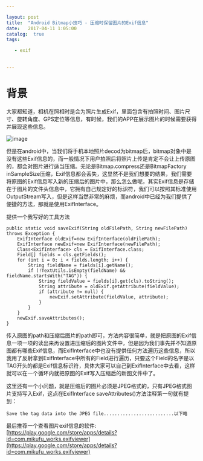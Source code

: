 ```yaml
---

layout: post
title:  "Android Bitmap小技巧 - 压缩时保留图片的Exif信息"
date:   2017-04-11 1:05:00
catalog:  true
tags:

   - exif
    
   
---
```


# 背景

大家都知道，相机在照相时是会为照片生成Exif，里面包含有拍照时间、图片尺寸、旋转角度、GPS定位等信息，有时候，我们的APP在展示图片的时候需要获得并展现这些信息。

![image](http://upload-images.jianshu.io/upload_images/2384878-10c6f184e984a193.png?imageMogr2/auto-orient/strip%7CimageView2/2/w/1240)

但是在android中，当我们将手机本地照片decod为bitmap后，bitmap对象中是没有这些Exif信息的，而一般情况下用户拍照后将照片上传是肯定不会让上传原图的，都会对图片进行适当压缩。无论是Bitmap.compress还是BitmapFactory inSampleSize压缩，Exif信息都会丢失，这显然不是我们想要的结果，我们需要将原图的Exif信息写入新的压缩后的图片中，那么怎么做呢，其实Exif信息是存储在于图片的文件头信息中，它拥有自己规定好的标识符，我们可以按照其标准使用OutputStream写入，但是这样当然非常的麻烦，而android中已经为我们提供了便捷的方法，那就是使用ExifInterface。

提供一个我写好的工具方法

    public static void saveExif(String oldFilePath, String newFilePath) throws Exception {
        ExifInterface oldExif=new ExifInterface(oldFilePath);
        ExifInterface newExif=new ExifInterface(newFilePath);
        Class<ExifInterface> cls = ExifInterface.class;
        Field[] fields = cls.getFields();
        for (int i = 0; i < fields.length; i++) {
            String fieldName = fields[i].getName();
            if (!TextUtils.isEmpty(fieldName) && fieldName.startsWith("TAG")) {
                String fieldValue = fields[i].get(cls).toString();
                String attribute = oldExif.getAttribute(fieldValue);
                if (attribute != null) {
                    newExif.setAttribute(fieldValue, attribute);
                }
            }
        }
        newExif.saveAttributes();
    }
    
传入原图的path和压缩后图片的path即可，方法内容很简单，就是把原图的Exif信息一项一项的读出来再设置进压缩后的图片文件中，但是因为我们事先并不知道原图都有哪些Exif信息，而ExifInterface中也没有提供任何方法遍历这些信息，所以我用了反射拿到ExifInterface中所有的Field进行遍历，只要这个Field的名字是以TAG开头的都是Exif信息标识符，具体大家可以自己到ExifInterface中去看，这样就可以在一个循环内就把原图的Exif写入压缩后的新图文件中了。

这里还有一个小问题，就是压缩后的图片必须是JPEG格式的，只有JPEG格式图片支持写入Exif，这点在ExifInterface saveAttributes()方法注释第一句就有提到：

    Save the tag data into the JPEG file..........................以下略
    
最后推荐一个查看图片exif信息的软件:
[https://play.google.com/store/apps/details?id=com.mikufu_works.exifviewer](https://play.google.com/store/apps/details?id=com.mikufu_works.exifviewer)